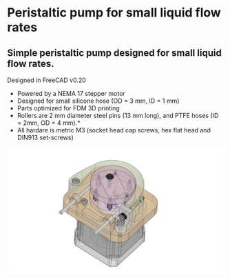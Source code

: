 # Peristaltic pump for small liquid flow rates

## Simple peristaltic pump designed for small liquid flow rates.

Designed in FreeCAD v0.20

* Powered by a NEMA 17 stepper motor
* Designed for small silicone hose (OD = 3 mm, ID = 1 mm)
* Parts optimized for FDM 3D printing
* Rollers are 2 mm diameter steel pins (13 mm long), and PTFE hoses (ID = 2mm, OD = 4 mm).*
* All hardare is metric M3 (socket head cap screws, hex flat head and DIN913 set-screws)

![render](/assets/render.png)